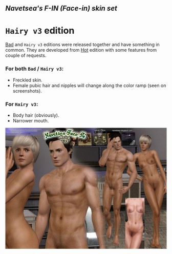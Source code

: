 ## _Navetsea's F-IN (Face-in) skin set_
# `Hairy v3` edition

[Bad](/mods/18.1%20Bad) and `Hairy v3` editions were released together and have something in common. They are developed from [Hot](/mods/17%20Hot) edition with some features from couple of requests.

### For both `Bad` / `Hairy v3`:

- Freckled skin.
- Female pubic hair and nipples will change along the color ramp (seen on screenshots).

### For `Hairy v3`:

- Body hair (obviously).
- Narrower mouth.

![Hairy v3](/preview-images/18.2%20Hairy%20v3.jpg)
